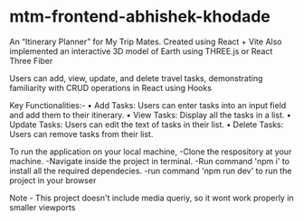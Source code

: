 # mtm-frontend-abhishek-khodade

An “Itinerary Planner” for My Trip Mates.
Created using React + Vite
Also implemented an interactive 3D model of Earth using THREE.js or React Three Fiber

Users can add, view, update, and delete travel tasks, demonstrating familiarity with CRUD operations in React using
Hooks

Key Functionalities:-
• Add Tasks: Users can enter tasks into an input field and add them to their itinerary.
• View Tasks: Display all the tasks in a list.
• Update Tasks: Users can edit the text of tasks in their list.
• Delete Tasks: Users can remove tasks from their list.

To run the application on your local machine, 
-Clone the respository at your machine.
-Navigate inside the project in terminal.
-Run command 'npm i' to install all the required dependecies.
-run command 'npm run dev' to run the project in your browser

Note - This project doesn't include media queriy, so it wont work properly in smaller viewports
